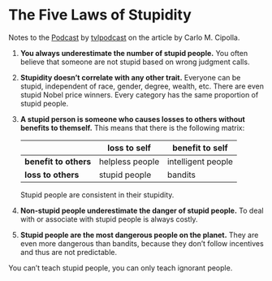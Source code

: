 # The Five Laws of Stupidity

Notes to the [Podcast](https://www.youtube.com/watch?v=3O9FFrLpinQ) by [tvlpodcast](https://www.youtube.com/channel/UC4HqlcIjaJNnxFMQGaGnc-Q) on the article by Carlo M. Cipolla.

1. **You always underestimate the number of stupid people.** You often believe that someone are not stupid based on wrong judgment calls.

2. **Stupidity doesn’t correlate with any other trait.** Everyone can be stupid, independent of race, gender, degree, wealth, etc. There are even stupid Nobel price winners. Every category has the same proportion of stupid people.

3. **A stupid person is someone who causes losses to others without benefits to themself.** This means that there is the following matrix:

   |                       | loss to self    | benefit to self    |
   | --------------------- | --------------- | ------------------ |
   | **benefit to others** | helpless people | intelligent people |
   | **loss to others**    | stupid people   | bandits            |

   Stupid people are consistent in their stupidity.

4. **Non-stupid people underestimate the danger of stupid people.** To deal with or associate with stupid people is always costly.

5. **Stupid people are the most dangerous people on the planet.** They are even more dangerous than bandits, because they don’t follow incentives and thus are not predictable.

You can’t teach stupid people, you can only teach ignorant people.